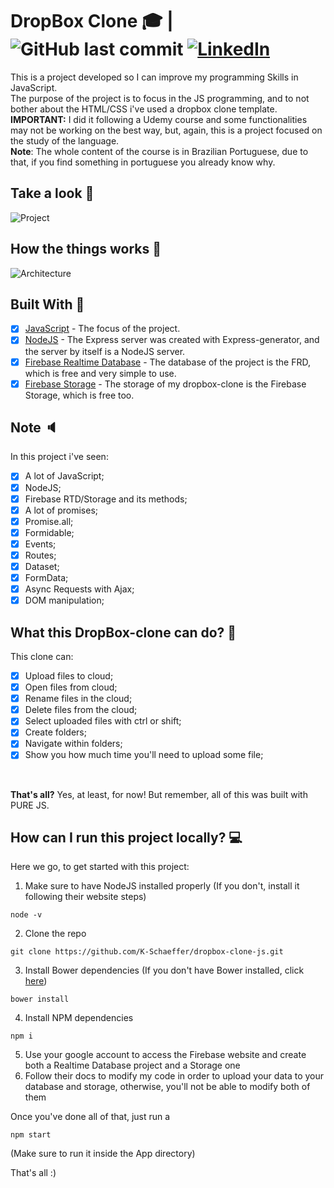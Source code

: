 
# DropBox Clone :mortar_board: |  ![GitHub last commit](https://img.shields.io/github/last-commit/k-schaeffer/dropbox-clone-js) [![LinkedIn][linkedin-shield]][linkedin-url] 


This is a project developed so I can improve my programming Skills in JavaScript.
<br>
The purpose of the project is to focus in the JS programming, and to not bother about the HTML/CSS i've used a dropbox clone template. 
<br>
**IMPORTANT:** I did it following a Udemy course and some functionalities may not be working on the best way, but, again, this is a project focused on the study of the language.
<br>
**Note**: The whole content of the course is in Brazilian Portuguese, due to that, if you find something in portuguese you already know why.

## Take a look :eyes:

![Project](https://i.imgur.com/MTbx6bS.png)

## How the things works :triangular_ruler:	

![Architecture](https://i.imgur.com/aIr8Y1t.jpg)

## Built With :pencil:

- [X] [JavaScript](https://developer.mozilla.org/pt-BR/docs/Web/JavaScript) - The focus of the project.
- [X] [NodeJS](https://nodejs.org/en/) - The Express server was created with Express-generator, and the server by itself is a NodeJS server. 
- [X] [Firebase Realtime Database](https://firebase.google.com) - The database of the project is the FRD, which is free and very simple to use.
- [X] [Firebase Storage](https://firebase.google.com) - The storage of my dropbox-clone is the Firebase Storage, which is free too.

## Note :speaker:
In this project i've seen:
- [X] A lot of JavaScript;
- [X] NodeJS;
- [X] Firebase RTD/Storage and its methods;
- [X] A lot of promises;
- [X] Promise.all;
- [X] Formidable;
- [X] Events;
- [X] Routes;
- [X] Dataset;
- [X] FormData;
- [X] Async Requests with Ajax;
- [X] DOM manipulation;

## What this DropBox-clone can do? :bookmark:
This clone can:
- [X] Upload files to cloud;
- [X] Open files from cloud;
- [X] Rename files in the cloud;
- [X] Delete files from the cloud;
- [X] Select uploaded files with ctrl or shift;
- [X] Create folders;
- [X] Navigate within folders;
- [X] Show you how much time you'll need to upload some file;
<br>

**That's all?** Yes, at least, for now! But remember, all of this was built with PURE JS.
<br>

## How can I run this project locally?  :computer:
Here we go, to get started with this project:
1. Make sure to have NodeJS installed properly (If you don't, install it following their website steps)
```
node -v
```
2. Clone the repo
```
git clone https://github.com/K-Schaeffer/dropbox-clone-js.git
```
3. Install Bower dependencies (If you don't have Bower installed, click [here](https://bower.io))
```
bower install
```
4. Install NPM dependencies
```
npm i
```
5. Use your google account to access the Firebase website and create both a Realtime Database project and a Storage one
6. Follow their docs to modify my code in order to upload your data to your database and storage, otherwise, you'll not be able to modify both of them

Once you've done all of that, just run a 
```
npm start
```
(Make sure to run it inside the App directory)

That's all :)

[linkedin-shield]: https://img.shields.io/badge/-LinkedIn-black.svg?style=flat-square&logo=linkedin&colorB=555
[linkedin-url]: https://www.linkedin.com/in/k-schaeffer/
